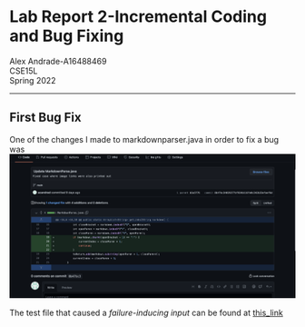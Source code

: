 # Lab Report 2-Incremental Coding and Bug Fixing
Alex Andrade-A16488469  
CSE15L  
Spring 2022

---

## First Bug Fix

One of the changes I made to markdownparser.java in order to fix a bug was ![this](Screenshots/Code_Change_1.png)

The test file that caused a *failure-inducing input* can be found at [this_link](Lab_3_Tests/test2.html) 